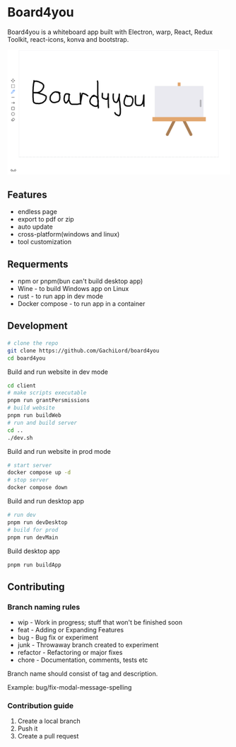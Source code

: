 # Board4you
Board4you is a whiteboard app built with Electron, warp, React, Redux Toolkit, react-icons, konva and bootstrap.

![Img](/screenshot.png)

## Features
- endless page
- export to pdf or zip
- auto update
- cross-platform(windows and linux)
- tool customization

## Requerments
- npm or pnpm(bun can't build desktop app)
- Wine - to build Windows app on Linux
- rust - to run app in dev mode
- Docker compose - to run app in a container

## Development

```bash
# clone the repo
git clone https://github.com/GachiLord/board4you
cd board4you
```
Build and run website in dev mode
```bash
cd client
# make scripts executable
pnpm run grantPersmissions
# build website
pnpm run buildWeb
# run and build server
cd ..
./dev.sh
```
Build and run website in prod mode
```bash
# start server
docker compose up -d
# stop server
docker compose down
```

Build and run desktop app
```bash
# run dev
pnpm run devDesktop
# build for prod
pnpm run devMain
```
Build desktop app
```bash
pnpm run buildApp
```

## Contributing
### Branch naming rules
- wip - Work in progress; stuff that won't be finished soon
- feat - Adding or Expanding Features
- bug - Bug fix or experiment
- junk - Throwaway branch created to experiment
- refactor - Refactoring or major fixes
- chore - Documentation, comments, tests etc

Branch name should consist of tag and description.

Example: bug/fix-modal-message-spelling

### Contribution guide
1. Create a local branch
2. Push it
3. Create a pull request
